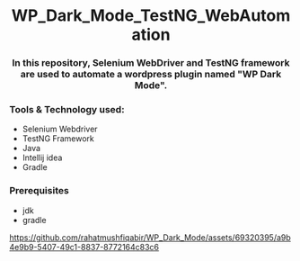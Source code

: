 # <div align=center>WP_Dark_Mode_TestNG_WebAutomation </div>

### <div align=center> In this repository, Selenium WebDriver and TestNG framework are used to automate a wordpress plugin named "WP Dark Mode".</div>

### Tools & Technology used:
- Selenium Webdriver
- TestNG Framework
- Java
- Intellij idea
- Gradle


### Prerequisites
- jdk
- gradle


https://github.com/rahatmushfiqabir/WP_Dark_Mode/assets/69320395/a9b4e9b9-5407-49c1-8837-8772164c83c6

